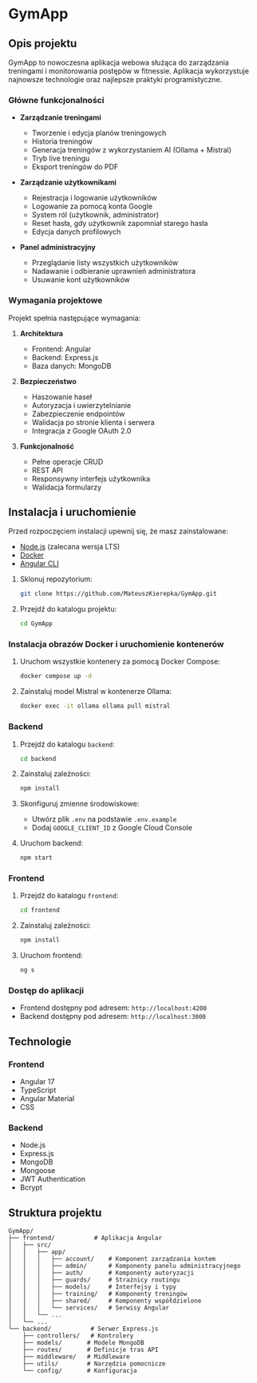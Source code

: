 # GymApp

## Opis projektu

GymApp to nowoczesna aplikacja webowa służąca do zarządzania treningami i monitorowania postępów w fitnessie. Aplikacja wykorzystuje najnowsze technologie oraz najlepsze praktyki programistyczne.

### Główne funkcjonalności

- **Zarządzanie treningami**

  - Tworzenie i edycja planów treningowych
  - Historia treningów
  - Generacja treningów z wykorzystaniem AI (Ollama + Mistral)
  - Tryb live treningu
  - Eksport treningów do PDF

- **Zarządzanie użytkownikami**

  - Rejestracja i logowanie użytkowników
  - Logowanie za pomocą konta Google
  - System ról (użytkownik, administrator)
  - Reset hasła, gdy użytkownik zapomniał starego hasła
  - Edycja danych profilowych

- **Panel administracyjny**
  - Przeglądanie listy wszystkich użytkowników
  - Nadawanie i odbieranie uprawnień administratora
  - Usuwanie kont użytkowników

### Wymagania projektowe

Projekt spełnia następujące wymagania:

1. **Architektura**

   - Frontend: Angular
   - Backend: Express.js
   - Baza danych: MongoDB

2. **Bezpieczeństwo**

   - Haszowanie haseł
   - Autoryzacja i uwierzytelnianie
   - Zabezpieczenie endpointów
   - Walidacja po stronie klienta i serwera
   - Integracja z Google OAuth 2.0

3. **Funkcjonalność**
   - Pełne operacje CRUD
   - REST API
   - Responsywny interfejs użytkownika
   - Walidacja formularzy

## Instalacja i uruchomienie

Przed rozpoczęciem instalacji upewnij się, że masz zainstalowane:

- [Node.js](https://nodejs.org/) (zalecana wersja LTS)
- [Docker](https://www.docker.com/)
- [Angular CLI](https://angular.io/cli)

1. Sklonuj repozytorium:

   ```bash
   git clone https://github.com/MateuszKierepka/GymApp.git
   ```

2. Przejdź do katalogu projektu:

   ```bash
   cd GymApp
   ```

### Instalacja obrazów Docker i uruchomienie kontenerów

1. Uruchom wszystkie kontenery za pomocą Docker Compose:

   ```bash
   docker compose up -d
   ```

2. Zainstaluj model Mistral w kontenerze Ollama:

   ```bash
   docker exec -it ollama ollama pull mistral
   ```

### Backend

1. Przejdź do katalogu `backend`:

   ```bash
   cd backend
   ```

2. Zainstaluj zależności:

   ```bash
   npm install
   ```

3. Skonfiguruj zmienne środowiskowe:

   - Utwórz plik `.env` na podstawie `.env.example`
   - Dodaj `GOOGLE_CLIENT_ID` z Google Cloud Console

4. Uruchom backend:

   ```bash
   npm start
   ```

### Frontend

1. Przejdź do katalogu `frontend`:

   ```bash
   cd frontend
   ```

2. Zainstaluj zależności:

   ```bash
   npm install
   ```

3. Uruchom frontend:

   ```bash
   ng s
   ```

### Dostęp do aplikacji

- Frontend dostępny pod adresem: `http://localhost:4200`
- Backend dostępny pod adresem: `http://localhost:3000`

## Technologie

### Frontend

- Angular 17
- TypeScript
- Angular Material
- CSS

### Backend

- Node.js
- Express.js
- MongoDB
- Mongoose
- JWT Authentication
- Bcrypt

## Struktura projektu

```
GymApp/
├── frontend/           # Aplikacja Angular
│   ├── src/
│   │   ├── app/
│   │   │   ├── account/    # Komponent zarządzania kontem
│   │   │   ├── admin/      # Komponenty panelu administracyjnego
│   │   │   ├── auth/       # Komponenty autoryzacji
│   │   │   ├── guards/     # Strażnicy routingu
│   │   │   ├── models/     # Interfejsy i typy
│   │   │   ├── training/   # Komponenty treningów
│   │   │   ├── shared/     # Komponenty współdzielone
│   │   │   └── services/   # Serwisy Angular
│   │   └── ...
│   └── ...
└── backend/           # Serwer Express.js
    ├── controllers/   # Kontrolery
    ├── models/       # Modele MongoDB
    ├── routes/       # Definicje tras API
    ├── middleware/   # Middleware
    ├── utils/        # Narzędzia pomocnicze
    └── config/       # Konfiguracja
```
